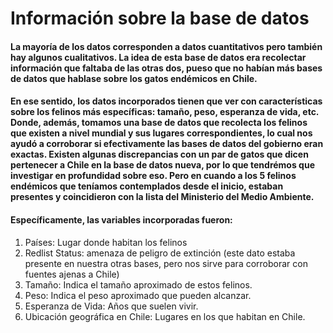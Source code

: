 # Información sobre la base de datos

#### La mayoría de los datos corresponden a datos cuantitativos pero también hay algunos cualitativos. La idea de esta base de datos era recolectar información que faltaba de las otras dos, pueso que no habían más bases de  datos que hablase sobre los gatos endémicos en Chile.

#### En ese sentido, los datos incorporados tienen que ver con características sobre los felinos más específicas: tamaño, peso, esperanza de vida, etc. Donde, además, tomamos una base de datos que recolecta los felinos que existen a nivel mundial y sus lugares correspondientes, lo cual nos ayudó a corroborar si efectivamente las bases de datos del gobierno eran exactas. Existen algunas discrepancias con un par de gatos que dicen pertenecer a Chile en la base de datos nueva, por lo que tendrémos que investigar en profundidad sobre eso. Pero en cuando a los 5 felinos endémicos que teníamos contemplados desde el inicio, estaban presentes y coincidieron con la lista del Ministerio del Medio Ambiente. 

#### Específicamente, las variables incorporadas fueron: 

1. Países: Lugar donde habitan los felinos
2. Redlist Status: amenaza de peligro de extinción (este dato estaba presente en nuestra otras bases, pero nos sirve para corroborar con fuentes ajenas a Chile)
3. Tamaño: Indica el tamaño aproximado de estos felinos.
4. Peso: Indica el peso aproximado que pueden alcanzar.
5. Esperanza de Vida: Años que suelen vivir.
6. Ubicación geográfica en Chile: Lugares en los que habitan en Chile.
